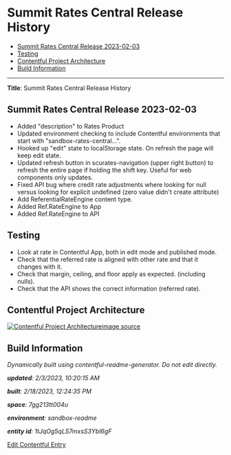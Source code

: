 # Summit Rates Central Release History
<!-- 
  Do not edit directly, built using contentful-readme-generator.
  Content details in Build Information below.
-->

- [Summit Rates Central Release 2023-02-03](#summit-rates-central-release-2023-02-03)
- [Testing](#testing)
- [Contentful Project Architecture](#contentful-project-architecture)
- [Build Information](#build-information)

---


__Title__: Summit Rates Central Release History

## Summit Rates Central Release 2023-02-03
- Added "description" to Rates Product
- Updated environment checking to include Contentful environments that start with "sandbox-rates-central...".
- Hooked up "edit" state to localStorage state. On refresh the page will keep edit state.
- Updated refresh button in scurates-navigation (upper right button) to refresh the entire page if holding the shift key. Useful for web components only updates. 
- Fixed API bug where credit rate adjustments where looking for null versus looking for explicit undefined (zero value didn't create attribute)
- Add ReferentialRateEngine content type.
- Added Ref.RateEngine to App
- Added Ref.RateEngine to API

## Testing
- Look at rate in Contentful App, both in edit mode and published mode.
- Check that the referred rate is aligned with other rate and that it changes with it.
- Check that margin, ceiling, and floor apply as expected. (including nulls).
- Check that the API shows the correct information (referred rate).


## Contentful Project Architecture
[![Contentful Project Architecture](https://images.ctfassets.net/7gg213tt004u/YruBqvflI5J9c3hvDGvKX/d03e62b5a613211904bb7536f4c75b9a/Contentful_Project_Architecture.png)](https://images.ctfassets.net/7gg213tt004u/YruBqvflI5J9c3hvDGvKX/d03e62b5a613211904bb7536f4c75b9a/Contentful_Project_Architecture.png "View Full Size")[image source](https://www.figma.com/file/odipsExhhMLQGFlReq9YnF/?node-id=313:250)



## Build Information

*Dynamically built using contentful-readme-generator. Do not edit directly.*

*__updated__: 2/3/2023, 10:20:15 AM*

*__built__: 2/18/2023, 12:24:35 PM*

*__space__: 7gg213tt004u*

*__environment__: sandbox-readme*

*__entity id__: 1tJqOg5qLS7mxsS3YbI6gF*

[Edit Contentful Entry](https://app.contentful.com/spaces/7gg213tt004u/environments/sandbox-readme/entries/1tJqOg5qLS7mxsS3YbI6gF)